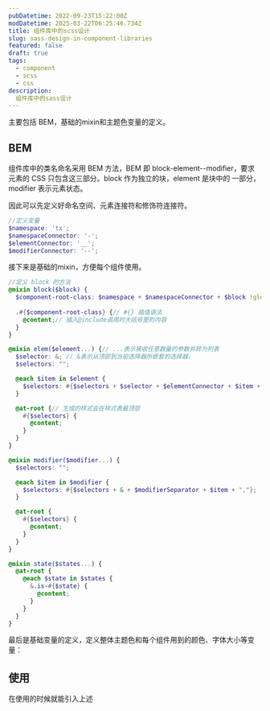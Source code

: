 ```yaml
---
pubDatetime: 2022-09-23T15:22:00Z
modDatetime: 2025-03-22T06:25:46.734Z
title: 组件库中的scss设计
slug: sass-design-in-component-libraries
featured: false
draft: true
tags:
  - component
  - scss
  - css
description:
  组件库中的sass设计
---
```


主要包括 BEM，基础的mixin和主题色变量的定义。

## BEM
组件库中的类名命名采用 BEM 方法，BEM 即 block-element--modifier，要求元素的 CSS 只包含这三部分。block 作为独立的块，element 是块中的
一部分，modifier 表示元素状态。

因此可以先定义好命名空间、元素连接符和修饰符连接符。

```scss
//定义变量
$namespace: 'tx';
$namespaceConnector: '-';
$elementConnector: '__';
$modifierConnector: '--';
```

接下来是基础的mixin，方便每个组件使用。

```scss
//定义 block 的方法
@mixin block($block) {
  $component-root-class: $namespace + $namespaceConnector + $block !global;
  
  .#{$component-root-class} {// #{} 插值语法
    @content;// 插入@include调用时大括号里的内容
  }
}

@mixin elem($element...) {// ...表示接收任意数量的参数并转为列表
  $selector: &; // &表示从顶部到当前选择器所嵌套的选择器，
  $selectors: "";

  @each $item in $element {
    $selectors: #{$selectors + $selector + $elementConnector + $item + ","};
  }

  @at-root {// 生成的样式会在样式表最顶层
    #{$selectors} {
      @content;
    }
  }
}

@mixin modifier($modifier...) {
  $selectors: "";

  @each $item in $modifier {
    $selectors: #{$selectors + & + $modifierSeparator + $item + ","};
  }

  @at-root {
    #{$selectors} {
      @content;
    }
  }
}

@mixin state($states...) {
  @at-root {
    @each $state in $states {
      &.is-#{$state} {
        @content;
      }
    }
  }
}
```

最后是基础变量的定义，定义整体主题色和每个组件用到的颜色、字体大小等变量：



## 使用
在使用的时候就能引入上述
